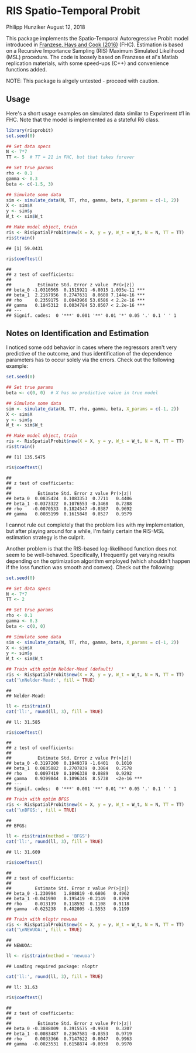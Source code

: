RIS Spatio-Temporal Probit
================
Philipp Hunziker
August 12, 2018

This package implements the Spatio-Temporal Autoregressive Probit model introduced in [Franzese, Hays and Cook (2016)](https://www.cambridge.org/core/journals/political-science-research-and-methods/article/spatial-and-spatiotemporalautoregressive-probit-models-of-interdependent-binary-outcomes/1F3614552196A3506BBA42C42C03C061) (FHC). Estimation is based on a Recursive Importance Sampling (RIS) Maximum Simulated Likelihood (MSL) procedure. The code is loosely based on Franzese et al's Matlab replication materials, with some speed-ups (C++) and convenience functions added.

NOTE: This package is alrgely untested - proceed with caution.

Usage
-----

Here's a short usage examples on simulated data similar to Experiment \#1 in FHC. Note that the model is implemented as a stateful R6 class.

``` r
library(risprobit)
set.seed(0)

## Set data specs
N <- 7*7
TT <- 5  # TT = 21 in FHC, but that takes forever

## Set true params
rho <- 0.1
gamma <- 0.3
beta <- c(-1.5, 3)

## Simulate some data
sim <- simulate_data(N, TT, rho, gamma, beta, X_params = c(-1, 2))
X <- sim$X
y <- sim$y
W_t <- sim$W_t

## Make model object, train
ris <- RisSpatialProbit$new(X = X, y = y, W_t = W_t, N = N, TT = TT)
ris$train()
```

    ## [1] 59.0431

``` r
ris$coeftest()
```

    ## 
    ## z test of coefficients:
    ## 
    ##          Estimate Std. Error z value  Pr(>|z|)    
    ## beta_0 -1.0310565  0.1515921 -6.8015 1.035e-11 ***
    ## beta_1  2.2167956  0.2747631  8.0680 7.144e-16 ***
    ## rho     0.2359175  0.0043966 53.6586 < 2.2e-16 ***
    ## gamma   0.1845312  0.0034784 53.0507 < 2.2e-16 ***
    ## ---
    ## Signif. codes:  0 '***' 0.001 '**' 0.01 '*' 0.05 '.' 0.1 ' ' 1

Notes on Identification and Estimation
--------------------------------------

I noticed some odd behavior in cases where the regressors aren't very predictive of the outcome, and thus identification of the dependence parameters has to occur solely via the errors. Check out the following example:

``` r
set.seed(0)

## Set true params
beta <- c(0, 0)  # X has no predictive value in true model

## Simulate some data
sim <- simulate_data(N, TT, rho, gamma, beta, X_params = c(-1, 2))
X <- sim$X
y <- sim$y
W_t <- sim$W_t

## Make model object, train
ris <- RisSpatialProbit$new(X = X, y = y, W_t = W_t, N = N, TT = TT)
ris$train()
```

    ## [1] 135.5475

``` r
ris$coeftest()
```

    ## 
    ## z test of coefficients:
    ## 
    ##          Estimate Std. Error z value Pr(>|z|)
    ## beta_0  0.0835424  0.1083353  0.7711   0.4406
    ## beta_1 -0.0373322  0.1076553 -0.3468   0.7288
    ## rho    -0.0070533  0.1824547 -0.0387   0.9692
    ## gamma   0.0085199  0.1615840  0.0527   0.9579

I cannot rule out completely that the problem lies with my implementation, but after playing around for a while, I'm fairly certain the RIS-MSL estimation strategy is the culprit.

Another problem is that the RIS-based log-likelihood function does not seem to be well-behaved. Specifically, I frequently get varying results depending on the optimization algorithm employed (which shouldn't happen if the loss function was smooth and convex). Check out the following:

``` r
set.seed(0)

## Set data specs
N <- 7*7
TT <- 2

## Set true params
rho <- 0.1
gamma <- 0.3
beta <- c(0, 0)

## Simulate some data
sim <- simulate_data(N, TT, rho, gamma, beta, X_params = c(-1, 2))
X <- sim$X
y <- sim$y
W_t <- sim$W_t

## Train with optim Nelder-Mead (default)
ris <- RisSpatialProbit$new(X = X, y = y, W_t = W_t, N = N, TT = TT)
cat('\nNelder-Mead:', fill = TRUE)
```

    ## 
    ## Nelder-Mead:

``` r
ll <- ris$train()
cat('ll:', round(ll, 3), fill = TRUE)
```

    ## ll: 31.585

``` r
ris$coeftest()
```

    ## 
    ## z test of coefficients:
    ## 
    ##          Estimate Std. Error z value Pr(>|z|)    
    ## beta_0 -0.3197200  0.1949379 -1.6401   0.1010    
    ## beta_1  0.0835082  0.2707839  0.3084   0.7578    
    ## rho     0.0097419  0.1096338  0.0889   0.9292    
    ## gamma   0.9399844  0.1096346  8.5738   <2e-16 ***
    ## ---
    ## Signif. codes:  0 '***' 0.001 '**' 0.01 '*' 0.05 '.' 0.1 ' ' 1

``` r
## Train with optim BFGS
ris <- RisSpatialProbit$new(X = X, y = y, W_t = W_t, N = N, TT = TT)
cat('\nBFGS:', fill = TRUE)
```

    ## 
    ## BFGS:

``` r
ll <- ris$train(method = 'BFGS')
cat('ll:', round(ll, 3), fill = TRUE)
```

    ## ll: 31.609

``` r
ris$coeftest()
```

    ## 
    ## z test of coefficients:
    ## 
    ##         Estimate Std. Error z value Pr(>|z|)
    ## beta_0 -1.230994   1.808819 -0.6806   0.4962
    ## beta_1 -0.041990   0.195419 -0.2149   0.8299
    ## rho     0.013139   0.118592  0.1108   0.9118
    ## gamma  -0.625238   0.402005 -1.5553   0.1199

``` r
## Train with nloptr newuoa
ris <- RisSpatialProbit$new(X = X, y = y, W_t = W_t, N = N, TT = TT)
cat('\nNEWUOA:', fill = TRUE)
```

    ## 
    ## NEWUOA:

``` r
ll <- ris$train(method = 'newuoa')
```

    ## Loading required package: nloptr

``` r
cat('ll:', round(ll, 3), fill = TRUE)
```

    ## ll: 31.63

``` r
ris$coeftest()
```

    ## 
    ## z test of coefficients:
    ## 
    ##          Estimate Std. Error z value Pr(>|z|)
    ## beta_0 -0.3888009  0.3915575 -0.9930   0.3207
    ## beta_1 -0.0083487  0.2367581 -0.0353   0.9719
    ## rho     0.0033366  0.7147622  0.0047   0.9963
    ## gamma  -0.0023531  0.6158874 -0.0038   0.9970
